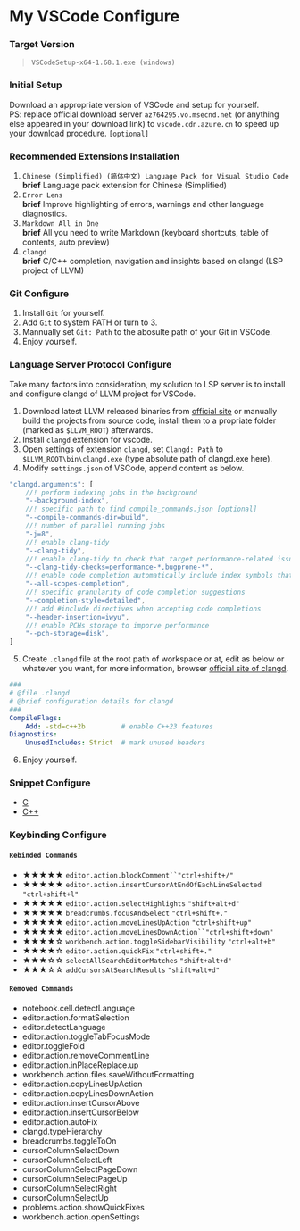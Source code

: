 # My VSCode Configure

### Target Version
> `VSCodeSetup-x64-1.68.1.exe (windows)` <br>

### Initial Setup
Download an appropriate version of VSCode and setup for yourself. <br>
PS: replace official download server `az764295.vo.msecnd.net` (or anything else appeared in your download link) to `vscode.cdn.azure.cn` to speed up your download procedure. `[optional]`

### Recommended Extensions Installation
1. `Chinese (Simplified) (简体中文) Language Pack for Visual Studio Code` <br>
    **brief** Language pack extension for Chinese (Simplified)
2. `Error Lens` <br>
    **brief** Improve highlighting of errors, warnings and other language diagnostics.
3. `Markdown All in One` <br>
    **brief** All you need to write Markdown (keyboard shortcuts, table of contents, auto preview)
4. `clangd` <br>
    **brief** C/C++ completion, navigation and insights based on clangd (LSP project of LLVM)

### Git Configure
1. Install `Git` for yourself.
2. Add `Git` to system PATH or turn to 3.
3. Mannually set `Git: Path` to the abosulte path of your Git in VSCode.
4. Enjoy yourself.

### Language Server Protocol Configure
Take many factors into consideration, my solution to LSP server is to install and configure clangd of LLVM project for VSCode.

1. Download latest LLVM released binaries from [official site](https://releases.llvm.org/) or manually build the projects from source code, install them to a propriate folder (marked as `$LLVM_ROOT`) afterwards.
2. Install `clangd` extension for vscode.
3. Open settings of extension `clangd`, set `Clangd: Path` to `$LLVM_ROOT\bin\clangd.exe` (type absolute path of clangd.exe here).
4. Modify `settings.json` of VSCode, append content as below.
``` js
"clangd.arguments": [
    //! perform indexing jobs in the background
    "--background-index",
    //! specific path to find compile_commands.json [optional]
    "--compile-commands-dir=build",
    //! number of parallel running jobs
    "-j=8",
    //! enable clang-tidy
    "--clang-tidy",
    //! enable clang-tidy to check that target performance-related issues and that target bug-prone code constructs. (browser `https://clang.llvm.org/extra/clang-tidy/` for more information)
    "--clang-tidy-checks=performance-*,bugprone-*",
    //! enable code completion automatically include index symbols that are not defined in the scopes
    "--all-scopes-completion",
    //! specific granularity of code completion suggestions
    "--completion-style=detailed",
    //! add #include directives when accepting code completions
    "--header-insertion=iwyu",
    //! enable PCHs storage to imporve performance
    "--pch-storage=disk",
]
```
5. Create `.clangd` file at the root path of workspace or at, edit as below or whatever you want, for more information, browser [official site of clangd](https://clangd.llvm.org).
```yaml
###
# @file .clangd
# @brief configuration details for clangd
###
CompileFlags:
    Add: -std=c++2b         # enable C++23 features
Diagnostics:
    UnusedIncludes: Strict  # mark unused headers
```
6. Enjoy yourself.

### Snippet Configure
- [C](./config/c.json)
- [C++](./config/cpp.json)

### Keybinding Configure
#### `Rebinded Commands`
- ★★★★★ `editor.action.blockComment``"ctrl+shift+/"`
- ★★★★★ `editor.action.insertCursorAtEndOfEachLineSelected` `"ctrl+shift+l"`
- ★★★★★ `editor.action.selectHighlights` `"shift+alt+d"`
- ★★★★★ `breadcrumbs.focusAndSelect` `"ctrl+shift+."`
- ★★★★★ `editor.action.moveLinesUpAction` `"ctrl+shift+up"`
- ★★★★★ `editor.action.moveLinesDownAction``"ctrl+shift+down"`
- ★★★★☆ `workbench.action.toggleSidebarVisibility` `"ctrl+alt+b"`
- ★★★★☆ `editor.action.quickFix` `"ctrl+shift+."`
- ★★★☆☆ `selectAllSearchEditorMatches` `"shift+alt+d"`
- ★★★☆☆ `addCursorsAtSearchResults` `"shift+alt+d"`
#### `Removed Commands`
- notebook.cell.detectLanguage
- editor.action.formatSelection
- editor.detectLanguage
- editor.action.toggleTabFocusMode
- editor.toggleFold
- editor.action.removeCommentLine
- editor.action.inPlaceReplace.up
- workbench.action.files.saveWithoutFormatting
- editor.action.copyLinesUpAction
- editor.action.copyLinesDownAction
- editor.action.insertCursorAbove
- editor.action.insertCursorBelow
- editor.action.autoFix
- clangd.typeHierarchy
- breadcrumbs.toggleToOn
- cursorColumnSelectDown
- cursorColumnSelectLeft
- cursorColumnSelectPageDown
- cursorColumnSelectPageUp
- cursorColumnSelectRight
- cursorColumnSelectUp
- problems.action.showQuickFixes
- workbench.action.openSettings